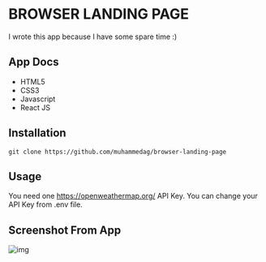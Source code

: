 # BROWSER LANDING PAGE

I wrote this app because I have some spare time :)

## App Docs
+ HTML5
+ CSS3
+ Javascript
+ React JS


## Installation
````
git clone https://github.com/muhammedag/browser-landing-page
````

## Usage
You need one https://openweathermap.org/ API Key. You can change your API Key from .env file.

## Screenshot From App
![img](https://i.ibb.co/mDVq07x/Screenshot-1.png)
